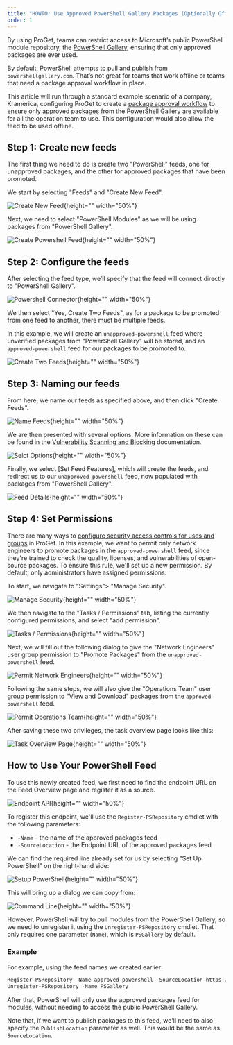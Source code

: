 ```yaml
---
title: "HOWTO: Use Approved PowerShell Gallery Packages (Optionally Offline)"
order: 1
---
```



By using ProGet, teams can restrict access to Microsoft’s public PowerShell module repository, the [PowerShell Gallery](https://www.powershellgallery.com/), ensuring that only approved packages are ever used.

By default, PowerShell attempts to pull and publish from `powershellgallery.com`. That’s not great for teams that work offline or teams that need a package approval workflow in place.

This article will run through a standard example scenario of a company, Kramerica, configuring ProGet to create a [package approval workflow](https://blog.inedo.com/nuget/package-approval-workflow) to ensure only approved packages from the PowerShell Gallery are available for all the operation team to use. This configuration would also allow the feed to be used offline.

## Step 1: Create new feeds

The first thing we need to do is create two "PowerShell" feeds, one for unapproved packages, and the other for approved packages that have been promoted.

We start by selecting "Feeds" and "Create New Feed".

![Create New Feed](/resources/docs/proget-feeds-createnewfeed.png){height="" width="50%"}

Next, we need to select "PowerShell Modules" as we will be using packages from "PowerShell Gallery".

![Create Powershell Feed](/resources/docs/proget-feeds-powershellselect.png){height="" width="50%"}

## Step 2: Configure the feeds

After selecting the feed type, we’ll specify that the feed will connect directly to "PowerShell Gallery".

![Powershell Connector](/resources/docs/proget-powershell-connecttoorg.png){height="" width="50%"}

We then select "Yes, Create Two Feeds", as for a package to be promoted from one feed to another, there must be multiple feeds.

In this example, we will create an `unapproved-powershell` feed where unverified packages from "PowerShell Gallery" will be stored, and an `approved-powershell` feed for our packages to be promoted to.

![Create Two Feeds](/resources/docs/proget-feeds-twofeeds.png){height="" width="50%"}

## Step 3: Naming our feeds

From here, we name our feeds as specified above, and then click "Create Feeds".

![Name Feeds](/resources/docs/proget-powershell-namefeeds.png){height="" width="50%"}

We are then presented with several options. More information on these can be found in the [Vulnerability Scanning and Blocking](/docs/proget/sca/vulnerabilities) documentation.

![Selct Options](/resources/docs/proget-powershell-newfeedoptions.png){height="" width="50%"}

Finally, we select [Set Feed Features], which will create the feeds, and redirect us to our `unapproved-powershell` feed, now populated with packages from "PowerShell Gallery".

![Feed Details](/resources/docs/proget-powershell-unapprovedfeed.png){height="" width="50%"}

## Step 4: Set Permissions

There are many ways to [configure security access controls for uses and groups](/docs/proget/administration-security) in ProGet. In this example, we want to permit only network engineers to promote packages in the `approved-powershell` feed, since they're trained to check the quality, licenses, and vulnerabilities of open-source packages. To ensure this rule, we'll set up a new permission. By default, only administrators have assigned permissions.

To start, we navigate to "Settings"> "Manage Security".

![Manage Security](/resources/docs/proget-settings-managesecurity.png){height="" width="50%"}

We then navigate to the "Tasks / Permissions" tab, listing the currently configured permissions, and select "add permission".

![Tasks / Permissions](/resources/docs/proget-taskspermissions-add.png){height="" width="50%"}

Next, we will fill out the following dialog to give the "Network Engineers" user group permission to "Promote Packages" from the `unapproved-powershell` feed.

![Permit Network Engineers](/resources/docs/proget-powershell-permitengineers.png){height="" width="50%"}

Following the same steps, we will also give the "Operations Team" user group permission to "View and Download" packages from the `approved-powershell` feed.

![Permit Operations Team](/resources/docs/proget-powershell-permitoperations.png){height="" width="50%"}

After saving these two privileges, the task overview page looks like this:

![Task Overview Page](/resources/docs/proget-taskspermissions-powershelladded.png){height="" width="50%"}

## How to Use Your PowerShell Feed

To use this newly created feed, we first need to find the endpoint URL on the Feed Overview page and register it as a source.

![Endpoint API](/resources/docs/proget-powershell-approvedfeedendpoint.png){height="" width="50%"}

To register this endpoint, we'll use the `Register-PSRepository` cmdlet with the following parameters:

- `-Name` - the name of the approved packages feed
- `-SourceLocation` - the Endpoint URL of the approved packages feed

We can find the required line already set for us by selecting "Set Up PowerShell" on the right-hand side:

![Setup PowerShell](/resources/docs/proget-powershell-setup.png){height="" width="50%"}

This will bring up a dialog we can copy from:

![Command Line](/resources/docs/proget-powershell-cmd.png){height="" width="50%"}

However, PowerShell will try to pull modules from the PowerShell Gallery, so we need to unregister it using the `Unregister-PSRepository` cmdlet. That only requires one parameter (`Name`), which is `PSGallery` by default.

### Example

For example, using the feed names we created earlier:

```powershell
Register-PSRepository -Name approved-powershell -SourceLocation https://«host-name»/nuget/approved-powershell
Unregister-PSRepository -Name PSGallery
```

After that, PowerShell will only use the approved packages feed for modules, without needing to access the public PowerShell Gallery.

Note that, if we want to publish packages to this feed, we'll need to also specify the `PublishLocation` parameter as well. This would be the same as `SourceLocation`.